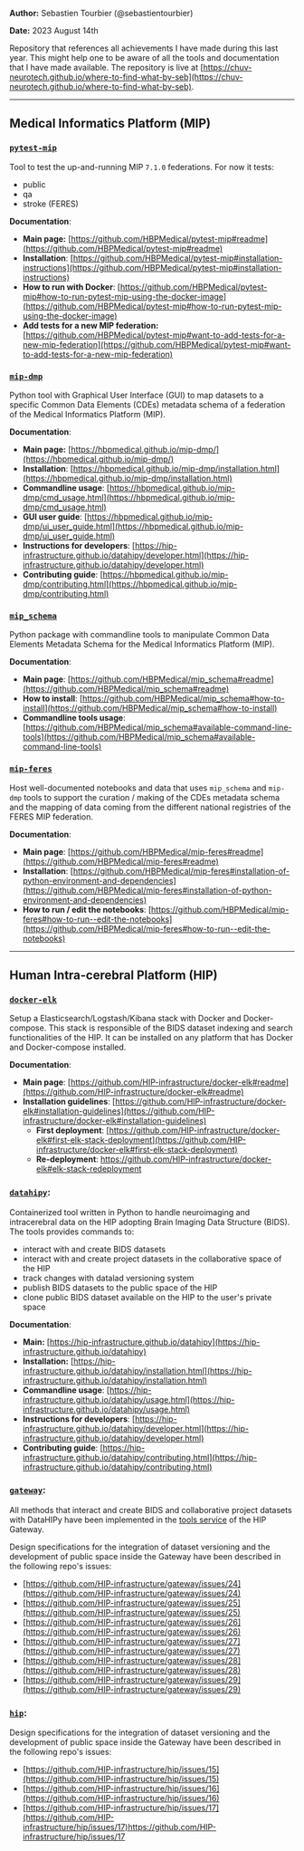 **Author:** Sebastien Tourbier (@sebastientourbier)

**Date:** 2023 August 14th

Repository that references all achievements I have made during this last year. This might help one to be aware of all the tools and documentation that I have made available. The repository is live at [https://chuv-neurotech.github.io/where-to-find-what-by-seb](https://chuv-neurotech.github.io/where-to-find-what-by-seb).

---

## Medical Informatics Platform (MIP)

### [`pytest-mip`](https://github.com/HBPMedical/pytest-mip)

Tool to test the up-and-running MIP `7.1.0` federations. For now it tests:
- public
- qa
- stroke (FERES)

**Documentation**:
- **Main page:** [https://github.com/HBPMedical/pytest-mip#readme](https://github.com/HBPMedical/pytest-mip#readme)
- **Installation**: [https://github.com/HBPMedical/pytest-mip#installation-instructions](https://github.com/HBPMedical/pytest-mip#installation-instructions)
- **How to run with Docker**: [https://github.com/HBPMedical/pytest-mip#how-to-run-pytest-mip-using-the-docker-image](https://github.com/HBPMedical/pytest-mip#how-to-run-pytest-mip-using-the-docker-image)
- **Add tests for a new MIP federation:** [https://github.com/HBPMedical/pytest-mip#want-to-add-tests-for-a-new-mip-federation](https://github.com/HBPMedical/pytest-mip#want-to-add-tests-for-a-new-mip-federation)

### [`mip-dmp`](https://github.com/HBPMedical/mip-dmp)

Python tool with Graphical User Interface (GUI) to map datasets to a specific Common Data Elements (CDEs) metadata schema of a federation of the Medical Informatics Platform (MIP).

**Documentation**:
- **Main page:** [https://hbpmedical.github.io/mip-dmp/](https://hbpmedical.github.io/mip-dmp/)
- **Installation**: [https://hbpmedical.github.io/mip-dmp/installation.html](https://hbpmedical.github.io/mip-dmp/installation.html)
- **Commandline usage**: [https://hbpmedical.github.io/mip-dmp/cmd_usage.html](https://hbpmedical.github.io/mip-dmp/cmd_usage.html)
- **GUI user guide**: [https://hbpmedical.github.io/mip-dmp/ui_user_guide.html](https://hbpmedical.github.io/mip-dmp/ui_user_guide.html)
- **Instructions for developers**: [https://hip-infrastructure.github.io/datahipy/developer.html](https://hip-infrastructure.github.io/datahipy/developer.html)
- **Contributing guide**: [https://hbpmedical.github.io/mip-dmp/contributing.html](https://hbpmedical.github.io/mip-dmp/contributing.html)

### [`mip_schema`](https://github.com/HBPMedical/mip_schema)

Python package with commandline tools to manipulate Common Data Elements Metadata Schema for the Medical Informatics Platform (MIP). 

**Documentation**:
- **Main page**: [https://github.com/HBPMedical/mip_schema#readme](https://github.com/HBPMedical/mip_schema#readme)
- **How to install**: [https://github.com/HBPMedical/mip_schema#how-to-install](https://github.com/HBPMedical/mip_schema#how-to-install)
- **Commandline tools usage**: [https://github.com/HBPMedical/mip_schema#available-command-line-tools](https://github.com/HBPMedical/mip_schema#available-command-line-tools)

### [`mip-feres`](https://github.com/HBPMedical/mip-feres)

Host well-documented notebooks and data that uses `mip_schema` and `mip-dmp` tools to support the curation / making of the CDEs metadata schema and the mapping of data coming from the different national registries of the FERES MIP federation.

**Documentation**:
- **Main page**: [https://github.com/HBPMedical/mip-feres#readme](https://github.com/HBPMedical/mip-feres#readme)
- **Installation**: [https://github.com/HBPMedical/mip-feres#installation-of-python-environment-and-dependencies](https://github.com/HBPMedical/mip-feres#installation-of-python-environment-and-dependencies)
- **How to run / edit the notebooks**: [https://github.com/HBPMedical/mip-feres#how-to-run--edit-the-notebooks](https://github.com/HBPMedical/mip-feres#how-to-run--edit-the-notebooks)

---

## Human Intra-cerebral Platform (HIP)

### [`docker-elk`](https://github.com/HIP-infrastructure/docker-elk)

Setup a Elasticsearch/Logstash/Kibana stack with Docker and Docker-compose. This stack is responsible of the BIDS dataset indexing and search functionalities of the HIP. It can be installed on any platform that has Docker and Docker-compose installed.

**Documentation**:
- **Main page**: [https://github.com/HIP-infrastructure/docker-elk#readme](https://github.com/HIP-infrastructure/docker-elk#readme)
- **Installation guidelines**: [https://github.com/HIP-infrastructure/docker-elk#installation-guidelines](https://github.com/HIP-infrastructure/docker-elk#installation-guidelines)
  - **First deployment**: [https://github.com/HIP-infrastructure/docker-elk#first-elk-stack-deployment](https://github.com/HIP-infrastructure/docker-elk#first-elk-stack-deployment)
  - **Re-deployment**: [https://github.com/HIP-infrastructure/docker-elk#elk-stack-redeployment
](https://github.com/HIP-infrastructure/docker-elk#elk-stack-redeployment
)
### [`datahipy`](https://github.com/HIP-infrastructure/datahipy):

Containerized tool written in Python to handle neuroimaging and intracerebral data on the HIP adopting Brain Imaging Data Structure (BIDS). The tools provides commands to:
- interact with and create BIDS datasets
- interact with and create project datasets in the collaborative space of the HIP
- track changes with datalad versioning system
- publish BIDS datasets to the public space of the HIP
- clone public BIDS dataset available on the HIP to the user's private space

**Documentation**:
- **Main:** [https://hip-infrastructure.github.io/datahipy](https://hip-infrastructure.github.io/datahipy)
- **Installation:** [https://hip-infrastructure.github.io/datahipy/installation.html](https://hip-infrastructure.github.io/datahipy/installation.html)
- **Commandline usage**: [https://hip-infrastructure.github.io/datahipy/usage.html](https://hip-infrastructure.github.io/datahipy/usage.html)
- **Instructions for developers**: [https://hip-infrastructure.github.io/datahipy/developer.html](https://hip-infrastructure.github.io/datahipy/developer.html)
- **Contributing guide**: [https://hip-infrastructure.github.io/datahipy/contributing.html](https://hip-infrastructure.github.io/datahipy/contributing.html)
  
### [`gateway`](https://github.com/HIP-infrastructure/gateway):

All methods that interact and create BIDS and collaborative project datasets with DataHIPy have been implemented in the [tools service](https://github.com/HIP-infrastructure/gateway/tree/master/src/tools) of the HIP Gateway.

Design specifications for the integration of dataset versioning and the development of public space inside the Gateway have been described in the following repo's issues:
  - [https://github.com/HIP-infrastructure/gateway/issues/24](https://github.com/HIP-infrastructure/gateway/issues/24)
  - [https://github.com/HIP-infrastructure/gateway/issues/25](https://github.com/HIP-infrastructure/gateway/issues/25)
  - [https://github.com/HIP-infrastructure/gateway/issues/26](https://github.com/HIP-infrastructure/gateway/issues/26)
  - [https://github.com/HIP-infrastructure/gateway/issues/27](https://github.com/HIP-infrastructure/gateway/issues/27)
  - [https://github.com/HIP-infrastructure/gateway/issues/28](https://github.com/HIP-infrastructure/gateway/issues/28)
  - [https://github.com/HIP-infrastructure/gateway/issues/29](https://github.com/HIP-infrastructure/gateway/issues/29)  

### [`hip`](https://github.com/HIP-infrastructure/hip):

Design specifications for the integration of dataset versioning and the development of public space inside the Gateway have been described in the following repo's issues:
- [https://github.com/HIP-infrastructure/hip/issues/15](https://github.com/HIP-infrastructure/hip/issues/15)
- [https://github.com/HIP-infrastructure/hip/issues/16](https://github.com/HIP-infrastructure/hip/issues/16)
- [https://github.com/HIP-infrastructure/hip/issues/17](https://github.com/HIP-infrastructure/hip/issues/17)https://github.com/HIP-infrastructure/hip/issues/17
